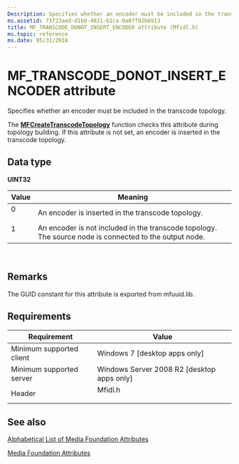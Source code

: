 ```yaml
---
Description: Specifies whether an encoder must be included in the transcode topology.
ms.assetid: 73f23aed-d1b9-4821-b1ca-0a07f02b6913
title: MF_TRANSCODE_DONOT_INSERT_ENCODER attribute (Mfidl.h)
ms.topic: reference
ms.date: 05/31/2018
---
```


# MF\_TRANSCODE\_DONOT\_INSERT\_ENCODER attribute

Specifies whether an encoder must be included in the transcode topology.

The [**MFCreateTranscodeTopology**](/windows/desktop/api/mfidl/nf-mfidl-mfcreatetranscodetopology) function checks this attribute during topology building. If this attribute is not set, an encoder is inserted in the transcode topology.

## Data type

**UINT32**



| Value                                                                        | Meaning                                                                                                           |
|------------------------------------------------------------------------------|-------------------------------------------------------------------------------------------------------------------|
| <dl> <dt>0</dt> </dl> | An encoder is inserted in the transcode topology.<br/>                                                      |
| <dl> <dt>1</dt> </dl> | An encoder is not included in the transcode topology. The source node is connected to the output node.<br/> |



 

## Remarks

The GUID constant for this attribute is exported from mfuuid.lib.

## Requirements



| Requirement | Value |
|-------------------------------------|------------------------------------------------------------------------------------|
| Minimum supported client<br/> | Windows 7 \[desktop apps only\]<br/>                                         |
| Minimum supported server<br/> | Windows Server 2008 R2 \[desktop apps only\]<br/>                            |
| Header<br/>                   | <dl> <dt>Mfidl.h</dt> </dl> |



## See also

<dl> <dt>

[Alphabetical List of Media Foundation Attributes](alphabetical-list-of-media-foundation-attributes.md)
</dt> <dt>

[Media Foundation Attributes](media-foundation-attributes.md)
</dt> </dl>

 

 




